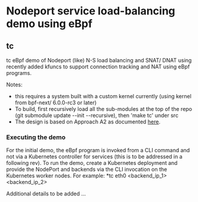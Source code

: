 # Nodeport service load-balancing demo using eBpf 

## tc

tc eBpf demo of Nodeport (like) N-S load balancing and SNAT/ DNAT using recently added kfuncs to support connection tracking and NAT using eBpf programs.

Notes: 
- this requires a system built with a custom kernel currently (using kernel from bpf-next/ 6.0.0-rc3 or later)
- To build, first recursively load all the sub-modules at the top of the repo (git submodule update --init --recursive), then 'make tc' under src 
- The design is based on Approach A2 as documented [here](https://gist.github.com/srampal/b300d1a1f847d18d362a55844944f7a7).

### Executing the demo

For the initial demo, the eBpf program is invoked from a CLI command and not via a Kubernetes controller for services (this is to be addressed in a following rev). To run the demo, create a Kubernetes deployment and provide the NodePort and backends via the CLI invocation on the Kubernetes worker nodes. For example: *tc eth0 <nodeport> <backend_ip_1> <backend_ip_2> <targetPort>

Additional details to be added ...

